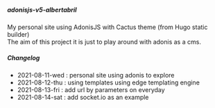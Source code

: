##### adonisjs-v5-albertabril

My personal site using AdonisJS with Cactus theme (from Hugo static builder)    
The aim of this project it is just to play around with adonis as a cms.    

##### Changelog
 
* 2021-08-11-wed : personal site using adonis to explore
* 2021-08-12-thu : using templates using edge templating engine 
* 2021-08-13-fri : add url by parameters on everyday
* 2021-08-14-sat : add socket.io as an example

